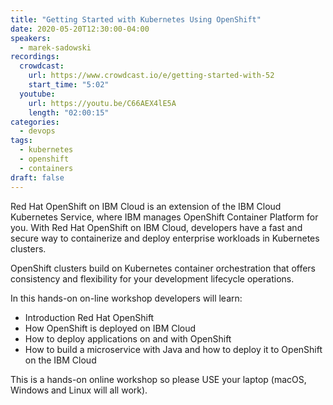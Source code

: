 ```yaml
---
title: "Getting Started with Kubernetes Using OpenShift"
date: 2020-05-20T12:30:00-04:00
speakers:
  - marek-sadowski
recordings:
  crowdcast:
    url: https://www.crowdcast.io/e/getting-started-with-52
    start_time: "5:02"
  youtube:
    url: https://youtu.be/C66AEX4lE5A
    length: "02:00:15"
categories:
  - devops
tags:
  - kubernetes
  - openshift
  - containers
draft: false
---
```


Red Hat OpenShift on IBM Cloud is an extension of the IBM Cloud Kubernetes Service, where IBM manages OpenShift Container Platform for you. With Red Hat OpenShift on IBM Cloud, developers have a fast and secure way to containerize and deploy enterprise workloads in Kubernetes clusters.

OpenShift clusters build on Kubernetes container orchestration that offers consistency and flexibility for your development lifecycle operations.

In this hands-on on-line workshop developers will learn:

* Introduction Red Hat OpenShift
* How OpenShift is deployed on IBM Cloud
* How to deploy applications on and with OpenShift
* How to build a microservice with Java and how to deploy it to OpenShift on the IBM Cloud

This is a hands-on online workshop so please USE your laptop (macOS, Windows and Linux will all work).
